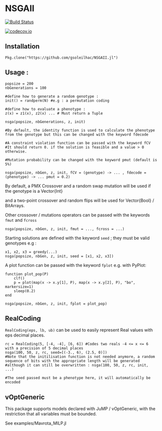 # NSGAII

[![Build Status](https://travis-ci.org/gsoleilhac/NSGAII.jl.svg?branch=master)](https://travis-ci.org/gsoleilhac/NSGAII.jl)

[![codecov.io](http://codecov.io/github/gsoleilhac/NSGAII.jl/coverage.svg?branch=master)](http://codecov.io/github/gsoleilhac/NSGAII.jl?branch=master)

## Installation
`Pkg.clone("https://github.com/gsoleilhac/NSGAII.jl")`


## Usage : 

```
popsize = 200
nbGenerations = 100

#define how to generate a random genotype : 
init() = randperm(N) #e.g : a permutation coding

#define how to evaluate a phenotype :
z(x) = z1(x), z2(x) ... # Must return a Tuple

nsga(popsize, nbGenerations, z, init)

#By default, the identity function is used to calculate the phenotype from the genotype but this can be changed with the keyword fdecode

#A constraint violation function can be passed with the keyword fCV
#It should return 0. if the solution is feasible and a value > 0 otherwise.

#Mutation probability can be changed with the keyword pmut (default is 5%)

nsga(popsize, nbGen, z, init, fCV = (genotype) -> ... , fdecode = (phenotype) -> ... pmut = 0.2)

```

By default, a PMX Crossover and a random swap mutation will be used if the genotype is a Vector{Int}

and a two-point crossover and random flips will be used for Vector{Bool} / BitArrays.

Other crossover / mutations operators can be passed with the keywords `fmut` and `fcross`

```
nsga(popsize, nbGen, z, init, fmut = ..., fcross = ...)
```

Starting solutions are defined with the keyword `seed` ; they must be valid genotypes
e.g : 
```
x1, x2, x3 = greedy(...)
nsga(popsize, nbGen, z, init, seed = [x1, x2, x3])
```

A plot function can be passed with the keyword `fplot`
e.g. with PyPlot:
```
function plot_pop(P)
    clf()
    p = plot(map(x -> x.y[1], P), map(x -> x.y[2], P), "bo", markersize=1)
    sleep(0.2)
end

nsga(popsize, nbGen, z, init, fplot = plot_pop)
```

## RealCoding

`RealCoding(eps, lb, ub)` can be used to easily represent Real values with eps decimal places.

```
rc = RealCoding(5, [-4, -4], [6, 6]) #Codes two reals -4 <= x <= 6 with a precision of 5 decimal places
nsga(100, 50, z, rc, seed=[(-3., 6), (2.5, 0)])
#Note that the initilisation function is not needed anymore, a random sequence of bits with the appropriate length will be generated
#although it can still be overwritten : nsga(100, 50, z, rc, init, ...)

#The seed passed must be a phenotype here, it will automatically be encoded
```


## vOptGeneric

This package supports models declared with JuMP / vOptGeneric, with the restriction that all variables must be bounded.

See examples/Mavrota_MILP.jl
